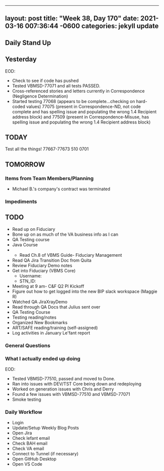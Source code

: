 
---
layout: post
title:  "Week 38, Day 170"
date:   2021-03-16 007:36:44 -0600
categories: jekyll update
---

## Daily Stand Up
## Yesterday
EOD:
* Check to see if code has pushed
* Tested VBMSD-77071 and all tests PASSED.
* Cross-referenced stories and letters currently in Correspondence (Negligence Determination)
* Started testing 77068 (appears to be complete...checking on hard-coded values) 77075 (present in Correspondence-ND, not code complete and has spelling issue and populating the wrong 1.4 Recipient address block) and 77509 (present in Correspondence-Misuse, has spelling issue and populating the wrong 1.4 Recipient address block)

## TODAY
Test all the things! 77667-77673
510
0701

## TOMORROW

### Items from Team Members/Planning
* Michael B.'s company's contract was terminated
### Impediments

## TODO
* Read up on Fiduciary
* Bone up on as much of the VA business info as I can
* QA Testing course
* Java Course
* * Read Ch.8 of VBMS Guide- Fiduciary Management
* Read QA Jira Transition Doc from Quita
* Review Fiduciary Demo notes
* Get into Fiduciary (VBMS Core)
  * Username: 
  * STN_ID:
* Meeting at 9 am- C&F Q2 PI Kickoff
* Figure out how to get logged into the new BIP slack workspace (Maggie R)
* Watched QA JiraXrayDemo 
* Read through QA Docs that Julius sent over
* QA Testing Course
* Testing reading/notes
* Organized New Bookmarks
* ART/SAFE reading/training (self-assigned)
* Log activities in January Le'fant report

### General Questions  

### What I actually ended up doing
EOD:
* Tested VBMSD-77510, passed and moved to Done.
* Ran into issues with DEV/TST Core being down and redeploying
* Worked on generation issues with Chris and Derry
* Found a few issues with VBMSD-77510 and VBMSD-77071
* Smoke testing



### Daily Workflow
* Login
* Update/Setup Weekly Blog Posts
* Open Jira
* Check lefant email
* Check BAH email
* Check VA email
* Connect to Tunnel (if necessary)
* Open GitHub Desktop
* Open VS Code